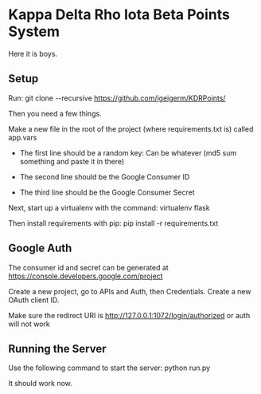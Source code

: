 Kappa Delta Rho Iota Beta Points System
=======================================
Here it is boys.

Setup
------
Run:
git clone --recursive https://github.com/jgeigerm/KDRPoints/

Then you need a few things.

Make a new file in the root of the project (where requirements.txt is) called app.vars

- The first line should be a random key: Can be whatever (md5 sum something and paste it in there)

- The second line should be the Google Consumer ID

- The third line should be the Google Consumer Secret

Next, start up a virtualenv with the command: virtualenv flask

Then install requirements with pip: pip install -r requirements.txt

Google Auth
-----------
The consumer id and secret can be generated at https://console.developers.google.com/project

Create a new project, go to APIs and Auth, then Credentials. Create a new OAuth client ID.

Make sure the redirect URI is http://127.0.0.1:1072/login/authorized or auth will not work

Running the Server
------------------
Use the following command to start the server: python run.py

It should work now.
